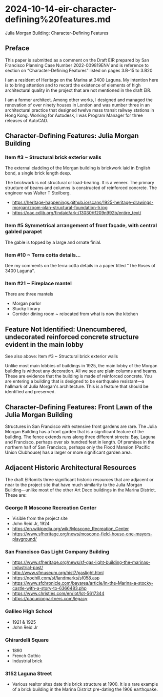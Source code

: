 # 2024-10-14-eir-character-defining%20features.md

Julia Morgan Building: Character-Defining Features

## Preface

This paper is submitted as a comment on the Draft EIR prepared by San Francisco Planning Case Number 2022-009819ENV and is reference to section on “Character-Defining Features” listed on pages 3.B-15 to 3.B20

I am a resident of Heritage on the Marina at 3400 Laguna. My intention here is to bring attention and to record the existence of elements of high architectural quality in the project that are not mentioned in the draft EIR.

I am a former architect. Among other works, I designed and managed the renovation of over ninety houses in London and was number three in an architectural practice that designed twelve mass transit railway stations in Hong Kong. Working for Autodesk, I was Program Manager for three releases of AutoCAD.

## Character-Defining Features: Julia Morgan Building

### Item #3 ~ Structural brick exterior walls

The external cladding of the Morgan building is brickwork laid in English bond, a single brick length deep.

The brickwork is not structural or load-bearing. It is a veneer. The primary structure of beams and columns is constructed of reinforced concrete. The engineer was Walter T Steilberg.

* https://heritage-happenings.github.io/scans/1925-heritage-drawings-morgan/zoom-plan-structural-foundation-lr.jpg
* https://oac.cdlib.org/findaid/ark:/13030/tf209n992b/entire_text/

### Item #5 Symmetrical arrangement of front façade, with central gabled parapet

The gable is topped by a large and ornate finial.

### Item #10 ~ Terra cotta details...

Dee my comments on the terra cotta details in a paper titled "The Roses of 3400 Laguna".

### Item #21 ~ Fireplace mantel

There are three mantels

* Morgan parlor
* Stucky library
* Corridor dining room ~ relocated from what is now the kitchen

## Feature Not Identified: Unencumbered, undecorated reinforced concrete structure evident in the main lobby

See also above: Item #3 ~ Structural brick exterior walls

Unlike most main lobbies of buildings in 1925, the main lobby of the Morgan building is without any decoration. All we see are plain columns and beams. These are evidence that the building is made of reinforced concrete. You are entering a building that is designed to be earthquake resistant—a hallmark of Julia Morgan's architecture. This is a feature that should be identified and preserved.


## Character-Defining Features: Front Lawn of the Julia Morgan Building

Structures in San Francisco with extensive front gardens are rare. The Julia Morgan Building has a front garden that is a significant feature of the building. The fence extends runs along three different streets: Bay, Laguna and Francisco, perhaps over six hundred feet in length. Of premises in the northern half of San Francisco, perhaps only the Flood Mansion (Pacific Union Clubhouse) has a larger or more significant garden area.

## Adjacent Historic Architectural Resources

The draft EIRomits three significant historic resources that are adjacent or near to the project site that have much similarity to the Julia Morgan Building—unlike most of the other Art Deco buildings in the Marina District. These are:

### George R Moscone Recreation Center

* Visible from the project site
* John Reid Jr, 1924
* https://en.wikipedia.org/wiki/Moscone_Recreation_Center
* https://www.sfheritage.org/news/moscone-field-house-one-mayors-playground/


### San Francisco Gas Light Company Building

* https://www.sfheritage.org/news/sf-gas-light-building-the-marinas-industrial-past/
* http://www.sfmuseum.org/hist7/gaslight.html
* https://noehill.com/sf/landmarks/sf058.asp
* https://www.sfchronicle.com/bayarea/article/In-the-Marina-a-stocky-castle-with-a-story-to-6366483.php
* https://www.christies.com/en/lot/lot-5617344
* https://pacunionpartners.com/legacy

### Galileo High School

* 1921 & 1925
* John Reid Jr

### Ghirardelli Square

* 1890
* French Gothic
* Industrial brick

### 3152 Laguna Street

* Various realtor sites date this brick structure at 1900. It is a rare example of a brick building in the Marina District pre-dating the 1906 earthquake.


